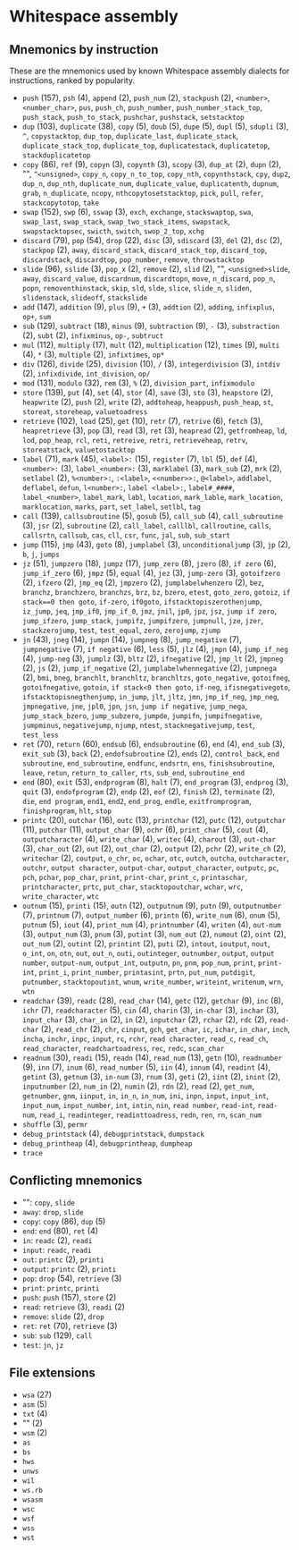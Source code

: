# Whitespace assembly

<!-- Generated by tools/generate_assembly.jq; DO NOT EDIT. -->

## Mnemonics by instruction

These are the mnemonics used by known Whitespace assembly dialects for
instructions, ranked by popularity.

- `push` (157), `psh` (4), `append` (2), `push_num` (2), `stackpush` (2), `<number>`, `<number_char>`, `pus`, `push_ch`, `push_number`, `push_number_stack_top`, `push_stack`, `push_to_stack`, `pushchar`, `pushstack`, `setstacktop`
- `dup` (103), `duplicate` (38), `copy` (5), `doub` (5), `dupe` (5), `dupl` (5), `sdupli` (3), `^`, `copystacktop`, `dup_top`, `duplicate_last`, `duplicate_stack`, `duplicate_stack_top`, `duplicate_top`, `duplicatestack`, `duplicatetop`, `stackduplicatetop`
- `copy` (86), `ref` (9), `copyn` (3), `copynth` (3), `scopy` (3), `dup_at` (2), `dupn` (2), "", `^<unsigned>`, `copy_n`, `copy_n_to_top`, `copy_nth`, `copynthstack`, `cpy`, `dup2`, `dup_n`, `dup_nth`, `duplicate_num`, `duplicate_value`, `duplicatenth`, `dupnum`, `grab`, `n_duplicate`, `ncopy`, `nthcopytosetstacktop`, `pick`, `pull`, `refer`, `stackcopytotop`, `take`
- `swap` (152), `swp` (6), `sswap` (3), `exch`, `exchange`, `stackswaptop`, `swa`, `swap_last`, `swap_stack`, `swap_two_stack_items`, `swapstack`, `swapstacktopsec`, `swicth`, `switch`, `swop_2_top`, `xchg`
- `discard` (79), `pop` (54), `drop` (22), `disc` (3), `sdiscard` (3), `del` (2), `dsc` (2), `stackpop` (2), `away`, `discard_stack`, `discard_stack_top`, `discard_top`, `discardstack`, `discardtop`, `pop_number`, `remove`, `throwstacktop`
- `slide` (96), `sslide` (3), `pop_x` (2), `remove` (2), `slid` (2), "", `<unsigned>slide`, `away`, `discard_value`, `discardnum`, `discardtopn`, `move`, `n_discard`, `pop_n`, `popn`, `removenthinstack`, `skip`, `sld`, `slde`, `slice`, `slide_n`, `sliden`, `slidenstack`, `slideoff`, `stackslide`
- `add` (147), `addition` (9), `plus` (9), `+` (3), `addtion` (2), `adding`, `infixplus`, `op+`, `sum`
- `sub` (129), `subtract` (18), `minus` (9), `subtraction` (9), `-` (3), `substraction` (2), `subt` (2), `infixminus`, `op-`, `subtruct`
- `mul` (112), `multiply` (17), `mult` (12), `multiplication` (12), `times` (9), `multi` (4), `*` (3), `multiple` (2), `infixtimes`, `op*`
- `div` (126), `divide` (25), `division` (10), `/` (3), `integerdivision` (3), `intdiv` (2), `infixdivide`, `int_division`, `op/`
- `mod` (131), `modulo` (32), `rem` (3), `%` (2), `division_part`, `infixmodulo`
- `store` (139), `put` (4), `set` (4), `stor` (4), `save` (3), `sto` (3), `heapstore` (2), `heapwrite` (2), `push` (2), `write` (2), `addtoheap`, `heappush`, `push_heap`, `st`, `storeat`, `storeheap`, `valuetoadress`
- `retrieve` (102), `load` (25), `get` (10), `retr` (7), `retrive` (6), `fetch` (3), `heapretrieve` (3), `pop` (3), `read` (3), `ret` (3), `heapread` (2), `getfromheap`, `ld`, `lod`, `pop_heap`, `rcl`, `reti`, `retreive`, `retri`, `retrieveheap`, `retrv`, `storeatstack`, `valuetostacktop`
- `label` (71), `mark` (45), `<label>:` (15), `register` (7), `lbl` (5), `def` (4), `<number>:` (3), `label_<number>:` (3), `marklabel` (3), `mark_sub` (2), `mrk` (2), `setlabel` (2), `%<number>:`, `:<label>`, `<<number>>:`, `@<label>`, `addlabel`, `deflabel`, `defun`, `l<number>:`, `label <label>:`, `label#_####`, `label_<number>`, `label_mark`, `labl`, `location`, `mark_lable`, `mark_location`, `marklocation`, `marks`, `part`, `set_label`, `setlbl`, `tag`
- `call` (139), `callsubroutine` (5), `gosub` (5), `call_sub` (4), `call_subroutine` (3), `jsr` (2), `subroutine` (2), `call_label`, `calllbl`, `callroutine`, `calls`, `callsrtn`, `callsub`, `cas`, `cll`, `csr`, `func`, `jal`, `sub`, `sub_start`
- `jump` (115), `jmp` (43), `goto` (8), `jumplabel` (3), `unconditionaljump` (3), `jp` (2), `b`, `j`, `jumps`
- `jz` (51), `jumpzero` (18), `jumpz` (17), `jump_zero` (8), `jzero` (8), `if zero` (6), `jump_if_zero` (6), `jmpz` (5), `equal` (4), `jez` (3), `jump-zero` (3), `gotoifzero` (2), `ifzero` (2), `jmp_eq` (2), `jmpzero` (2), `jumplabelwhenzero` (2), `bez`, `branchz`, `branchzero`, `branchzs`, `brz`, `bz`, `bzero`, `etest`, `goto_zero`, `gotoiz`, `if stack==0 then goto`, `if-zero`, `if0goto`, `ifstacktopiszerothenjump`, `iz_jump`, `jeq`, `jmp_if0`, `jmp_if_0`, `jmz`, `jnil`, `jp0`, `jpz`, `jsz`, `jump if zero`, `jump_ifzero`, `jump_stack`, `jumpifz`, `jumpifzero`, `jumpnull`, `jze`, `jzer`, `stackzerojump`, `test`, `test_equal`, `zero`, `zerojump`, `zjump`
- `jn` (43), `jneg` (14), `jumpn` (14), `jumpneg` (8), `jump_negative` (7), `jumpnegative` (7), `if negative` (6), `less` (5), `jlz` (4), `jmpn` (4), `jump_if_neg` (4), `jump-neg` (3), `jumplz` (3), `bltz` (2), `ifnegative` (2), `jmp_lt` (2), `jmpneg` (2), `js` (2), `jump_if_negative` (2), `jumplabelwhennegative` (2), `jumpnega` (2), `bmi`, `bneg`, `branchlt`, `branchltz`, `branchltzs`, `goto_negative`, `gotoifneg`, `gotoifnegative`, `gotoin`, `if stack<0 then goto`, `if-neg`, `ifisnegativegoto`, `ifstacktopisnegthenjump`, `in_jump`, `jlt`, `jltz`, `jmn`, `jmp_if_neg`, `jmp_neg`, `jmpnegative`, `jne`, `jpl0`, `jpn`, `jsn`, `jump if negative`, `jump_nega`, `jump_stack_bzero`, `jump_subzero`, `jumpde`, `jumpifn`, `jumpifnegative`, `jumpminus`, `negativejump`, `njump`, `ntest`, `stacknegativejump`, `test`, `test_less`
- `ret` (70), `return` (60), `endsub` (6), `endsubroutine` (6), `end` (4), `end_sub` (3), `exit_sub` (3), `back` (2), `endofsubroutine` (2), `ends` (2), `control_back`, `end subroutine`, `end_subroutine`, `endfunc`, `endsrtn`, `ens`, `finishsubroutine`, `leave`, `retun`, `return_to_caller`, `rts`, `sub_end`, `subroutine_end`
- `end` (80), `exit` (53), `endprogram` (8), `halt` (7), `end_program` (3), `endprog` (3), `quit` (3), `endofprogram` (2), `endp` (2), `eof` (2), `finish` (2), `terminate` (2), `die`, `end program`, `end1`, `end2`, `end_prog`, `endle`, `exitfromprogram`, `finishprogram`, `hlt`, `stop`
- `printc` (20), `outchar` (16), `outc` (13), `printchar` (12), `putc` (12), `outputchar` (11), `putchar` (11), `output_char` (9), `ochr` (6), `print_char` (5), `cout` (4), `outputcharacter` (4), `write_char` (4), `writec` (4), `charout` (3), `out-char` (3), `char_out` (2), `out` (2), `out_char` (2), `output` (2), `pchr` (2), `write_ch` (2), `writechar` (2), `coutput`, `o_chr`, `oc`, `ochar`, `otc`, `outch`, `outcha`, `outcharacter`, `outchr`, `output character`, `output-char`, `output_character`, `outputc`, `pc`, `pch`, `pchar`, `pop_char`, `print`, `print-char`, `print_c`, `printaschar`, `printcharacter`, `prtc`, `put_char`, `stacktopoutchar`, `wchar`, `wrc`, `write_character`, `wtc`
- `outnum` (15), `printi` (15), `outn` (12), `outputnum` (9), `putn` (9), `outputnumber` (7), `printnum` (7), `output_number` (6), `printn` (6), `write_num` (6), `onum` (5), `putnum` (5), `iout` (4), `print_num` (4), `printnumber` (4), `writen` (4), `out-num` (3), `output_num` (3), `pnum` (3), `putint` (3), `num_out` (2), `numout` (2), `oint` (2), `out_num` (2), `outint` (2), `printint` (2), `puti` (2), `intout`, `ioutput`, `nout`, `o_int`, `on`, `otn`, `out`, `out_n`, `outi`, `outinteger`, `outnumber`, `output`, `output number`, `output-num`, `output_int`, `outputn`, `pn`, `pnm`, `pop_num`, `print`, `print-int`, `print_i`, `print_number`, `printasint`, `prtn`, `put_num`, `putdigit`, `putnumber`, `stacktopoutint`, `wnum`, `write_number`, `writeint`, `writenum`, `wrn`, `wtn`
- `readchar` (39), `readc` (28), `read_char` (14), `getc` (12), `getchar` (9), `inc` (8), `ichr` (7), `readcharacter` (5), `cin` (4), `charin` (3), `in-char` (3), `inchar` (3), `input_char` (3), `char_in` (2), `in` (2), `inputchar` (2), `rchar` (2), `rdc` (2), `read-char` (2), `read_chr` (2), `chr`, `cinput`, `gch`, `get_char`, `ic`, `ichar`, `in_char`, `inch`, `incha`, `inchr`, `inpc`, `input`, `rc`, `rchr`, `read character`, `read_c`, `read_ch`, `read_character`, `readchartoadress`, `rec`, `redc`, `scan_char`
- `readnum` (30), `readi` (15), `readn` (14), `read_num` (13), `getn` (10), `readnumber` (9), `inn` (7), `inum` (6), `read_number` (5), `iin` (4), `innum` (4), `readint` (4), `getint` (3), `getnum` (3), `in-num` (3), `rnum` (3), `geti` (2), `iint` (2), `inint` (2), `inputnumber` (2), `num_in` (2), `numin` (2), `rdn` (2), `read` (2), `get_num`, `getnumber`, `gnm`, `iinput`, `in`, `in_n`, `in_num`, `ini`, `inpn`, `input`, `input_int`, `input_num`, `input_number`, `int`, `intin`, `nin`, `read number`, `read-int`, `read-num`, `read_i`, `readinteger`, `readinttoadress`, `redn`, `ren`, `rn`, `scan_num`
- `shuffle` (3), `permr`
- `debug_printstack` (4), `debugprintstack`, `dumpstack`
- `debug_printheap` (4), `debugprintheap`, `dumpheap`
- `trace`

## Conflicting mnemonics

- "": `copy`, `slide`
- `away`: `drop`, `slide`
- `copy`: `copy` (86), `dup` (5)
- `end`: `end` (80), `ret` (4)
- `in`: `readc` (2), `readi`
- `input`: `readc`, `readi`
- `out`: `printc` (2), `printi`
- `output`: `printc` (2), `printi`
- `pop`: `drop` (54), `retrieve` (3)
- `print`: `printc`, `printi`
- `push`: `push` (157), `store` (2)
- `read`: `retrieve` (3), `readi` (2)
- `remove`: `slide` (2), `drop`
- `ret`: `ret` (70), `retrieve` (3)
- `sub`: `sub` (129), `call`
- `test`: `jn`, `jz`

## File extensions

- `wsa` (27)
- `asm` (5)
- `txt` (4)
- "" (2)
- `wsm` (2)
- `as`
- `bs`
- `hws`
- `unws`
- `wil`
- `ws.rb`
- `wsasm`
- `wsc`
- `wsf`
- `wss`
- `wst`
